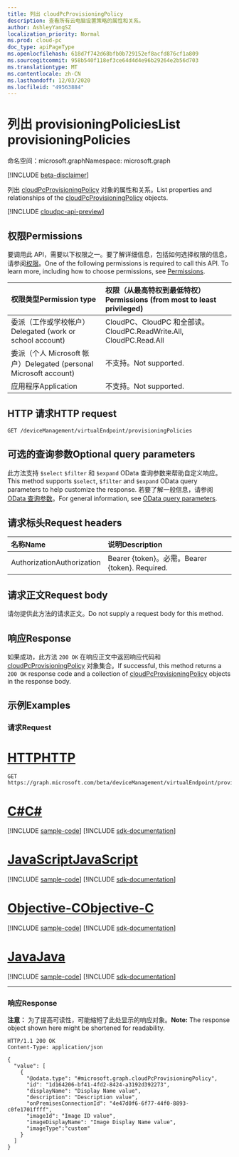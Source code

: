 ```yaml
---
title: 列出 cloudPcProvisioningPolicy
description: 查看所有云电脑设置策略的属性和关系。
author: AshleyYangSZ
localization_priority: Normal
ms.prod: cloud-pc
doc_type: apiPageType
ms.openlocfilehash: 618d7f742d68bfb0b729152ef8acfd876cf1a809
ms.sourcegitcommit: 958b540f118ef3ce64d4d4e96b29264e2b56d703
ms.translationtype: MT
ms.contentlocale: zh-CN
ms.lasthandoff: 12/03/2020
ms.locfileid: "49563884"
---
```

# <a name="list-provisioningpolicies"></a><span data-ttu-id="ee402-103">列出 provisioningPolicies</span><span class="sxs-lookup"><span data-stu-id="ee402-103">List provisioningPolicies</span></span>

<span data-ttu-id="ee402-104">命名空间：microsoft.graph</span><span class="sxs-lookup"><span data-stu-id="ee402-104">Namespace: microsoft.graph</span></span>

[!INCLUDE [beta-disclaimer](../../includes/beta-disclaimer.md)]

<span data-ttu-id="ee402-105">列出 [cloudPcProvisioningPolicy](../resources/cloudpcprovisioningpolicy.md) 对象的属性和关系。</span><span class="sxs-lookup"><span data-stu-id="ee402-105">List properties and relationships of the [cloudPcProvisioningPolicy](../resources/cloudpcprovisioningpolicy.md) objects.</span></span>

[!INCLUDE [cloudpc-api-preview](../../includes/cloudpc-api-preview.md)]

## <a name="permissions"></a><span data-ttu-id="ee402-106">权限</span><span class="sxs-lookup"><span data-stu-id="ee402-106">Permissions</span></span>

<span data-ttu-id="ee402-p101">要调用此 API，需要以下权限之一。要了解详细信息，包括如何选择权限的信息，请参阅[权限](/graph/permissions-reference)。</span><span class="sxs-lookup"><span data-stu-id="ee402-p101">One of the following permissions is required to call this API. To learn more, including how to choose permissions, see [Permissions](/graph/permissions-reference).</span></span>

|<span data-ttu-id="ee402-109">权限类型</span><span class="sxs-lookup"><span data-stu-id="ee402-109">Permission type</span></span>|<span data-ttu-id="ee402-110">权限（从最高特权到最低特权）</span><span class="sxs-lookup"><span data-stu-id="ee402-110">Permissions (from most to least privileged)</span></span>|
|:---|:---|
|<span data-ttu-id="ee402-111">委派（工作或学校帐户）</span><span class="sxs-lookup"><span data-stu-id="ee402-111">Delegated (work or school account)</span></span>|<span data-ttu-id="ee402-112">CloudPC、CloudPC 和全部读。</span><span class="sxs-lookup"><span data-stu-id="ee402-112">CloudPC.ReadWrite.All, CloudPC.Read.All</span></span>|
|<span data-ttu-id="ee402-113">委派（个人 Microsoft 帐户）</span><span class="sxs-lookup"><span data-stu-id="ee402-113">Delegated (personal Microsoft account)</span></span>|<span data-ttu-id="ee402-114">不支持。</span><span class="sxs-lookup"><span data-stu-id="ee402-114">Not supported.</span></span>|
|<span data-ttu-id="ee402-115">应用程序</span><span class="sxs-lookup"><span data-stu-id="ee402-115">Application</span></span>|<span data-ttu-id="ee402-116">不支持。</span><span class="sxs-lookup"><span data-stu-id="ee402-116">Not supported.</span></span>|

## <a name="http-request"></a><span data-ttu-id="ee402-117">HTTP 请求</span><span class="sxs-lookup"><span data-stu-id="ee402-117">HTTP request</span></span>

<!-- {
  "blockType": "ignored"
}
-->

``` http
GET /deviceManagement/virtualEndpoint/provisioningPolicies
```

## <a name="optional-query-parameters"></a><span data-ttu-id="ee402-118">可选的查询参数</span><span class="sxs-lookup"><span data-stu-id="ee402-118">Optional query parameters</span></span>

<span data-ttu-id="ee402-119">此方法支持 `$select` `$filter` 和 `$expand` OData 查询参数来帮助自定义响应。</span><span class="sxs-lookup"><span data-stu-id="ee402-119">This method supports `$select`, `$filter` and `$expand` OData query parameters to help customize the response.</span></span> <span data-ttu-id="ee402-120">若要了解一般信息，请参阅 [OData 查询参数](/graph/query-parameters)。</span><span class="sxs-lookup"><span data-stu-id="ee402-120">For general information, see [OData query parameters](/graph/query-parameters).</span></span>

## <a name="request-headers"></a><span data-ttu-id="ee402-121">请求标头</span><span class="sxs-lookup"><span data-stu-id="ee402-121">Request headers</span></span>

| <span data-ttu-id="ee402-122">名称</span><span class="sxs-lookup"><span data-stu-id="ee402-122">Name</span></span>          | <span data-ttu-id="ee402-123">说明</span><span class="sxs-lookup"><span data-stu-id="ee402-123">Description</span></span>               |
| :------------ | :------------------------ |
| <span data-ttu-id="ee402-124">Authorization</span><span class="sxs-lookup"><span data-stu-id="ee402-124">Authorization</span></span> | <span data-ttu-id="ee402-p103">Bearer {token}。必需。</span><span class="sxs-lookup"><span data-stu-id="ee402-p103">Bearer {token}. Required.</span></span> |

## <a name="request-body"></a><span data-ttu-id="ee402-127">请求正文</span><span class="sxs-lookup"><span data-stu-id="ee402-127">Request body</span></span>

<span data-ttu-id="ee402-128">请勿提供此方法的请求正文。</span><span class="sxs-lookup"><span data-stu-id="ee402-128">Do not supply a request body for this method.</span></span>

## <a name="response"></a><span data-ttu-id="ee402-129">响应</span><span class="sxs-lookup"><span data-stu-id="ee402-129">Response</span></span>

<span data-ttu-id="ee402-130">如果成功，此方法 `200 OK` 在响应正文中返回响应代码和 [cloudPcProvisioningPolicy](../resources/cloudpcprovisioningpolicy.md) 对象集合。</span><span class="sxs-lookup"><span data-stu-id="ee402-130">If successful, this method returns a `200 OK` response code and a collection of [cloudPcProvisioningPolicy](../resources/cloudpcprovisioningpolicy.md) objects in the response body.</span></span>

## <a name="examples"></a><span data-ttu-id="ee402-131">示例</span><span class="sxs-lookup"><span data-stu-id="ee402-131">Examples</span></span>

### <a name="request"></a><span data-ttu-id="ee402-132">请求</span><span class="sxs-lookup"><span data-stu-id="ee402-132">Request</span></span>


# <a name="http"></a>[<span data-ttu-id="ee402-133">HTTP</span><span class="sxs-lookup"><span data-stu-id="ee402-133">HTTP</span></span>](#tab/http)
<!-- {
  "blockType": "request",
  "name": "list_cloudpcprovisioningpolicies"
}
-->

``` http
GET https://graph.microsoft.com/beta/deviceManagement/virtualEndpoint/provisioningPolicies
```
# <a name="c"></a>[<span data-ttu-id="ee402-134">C#</span><span class="sxs-lookup"><span data-stu-id="ee402-134">C#</span></span>](#tab/csharp)
[!INCLUDE [sample-code](../includes/snippets/csharp/list-cloudpcprovisioningpolicies-csharp-snippets.md)]
[!INCLUDE [sdk-documentation](../includes/snippets/snippets-sdk-documentation-link.md)]

# <a name="javascript"></a>[<span data-ttu-id="ee402-135">JavaScript</span><span class="sxs-lookup"><span data-stu-id="ee402-135">JavaScript</span></span>](#tab/javascript)
[!INCLUDE [sample-code](../includes/snippets/javascript/list-cloudpcprovisioningpolicies-javascript-snippets.md)]
[!INCLUDE [sdk-documentation](../includes/snippets/snippets-sdk-documentation-link.md)]

# <a name="objective-c"></a>[<span data-ttu-id="ee402-136">Objective-C</span><span class="sxs-lookup"><span data-stu-id="ee402-136">Objective-C</span></span>](#tab/objc)
[!INCLUDE [sample-code](../includes/snippets/objc/list-cloudpcprovisioningpolicies-objc-snippets.md)]
[!INCLUDE [sdk-documentation](../includes/snippets/snippets-sdk-documentation-link.md)]

# <a name="java"></a>[<span data-ttu-id="ee402-137">Java</span><span class="sxs-lookup"><span data-stu-id="ee402-137">Java</span></span>](#tab/java)
[!INCLUDE [sample-code](../includes/snippets/java/list-cloudpcprovisioningpolicies-java-snippets.md)]
[!INCLUDE [sdk-documentation](../includes/snippets/snippets-sdk-documentation-link.md)]

---


### <a name="response"></a><span data-ttu-id="ee402-138">响应</span><span class="sxs-lookup"><span data-stu-id="ee402-138">Response</span></span>

<span data-ttu-id="ee402-139">**注意：** 为了提高可读性，可能缩短了此处显示的响应对象。</span><span class="sxs-lookup"><span data-stu-id="ee402-139">**Note:** The response object shown here might be shortened for readability.</span></span>
<!-- {
  "blockType": "response",
  "truncated": true,
  "@odata.type": "Collection(microsoft.graph.cloudPcProvisioningPolicy)"
}
-->

``` http
HTTP/1.1 200 OK
Content-Type: application/json

{
  "value": [
    {
      "@odata.type": "#microsoft.graph.cloudPcProvisioningPolicy",
      "id": "1d164206-bf41-4fd2-8424-a3192d392273",
      "displayName": "Display Name value",
      "description": "Description value",
      "onPremisesConnectionId": "4e47d0f6-6f77-44f0-8893-c0fe1701ffff",
      "imageId": "Image ID value",
      "imageDisplayName": "Image Display Name value",
      "imageType":"custom"
    }
  ]
}
```
